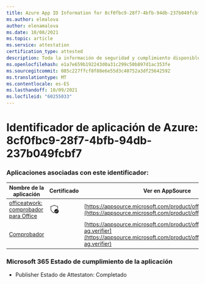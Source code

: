 ```yaml
---
title: Azure App ID Information for 8cf0fbc9-28f7-4bfb-94db-237b049fcbf7
ms.author: elmalova
author: elenamalova
ms.date: 10/08/2021
ms.topic: article
ms.service: attestation
certification_type: attested
description: Toda la información de seguridad y cumplimiento disponible para 8cf0fbc9-28f7-4bfb-94db-237b049fcbf7.
ms.openlocfilehash: e1a7e659b192243d0a31c299c50b897d1ac353fe
ms.sourcegitcommit: 085c227ffcf8f88e6e55d3c40752a3df25642592
ms.translationtype: MT
ms.contentlocale: es-ES
ms.lasthandoff: 10/09/2021
ms.locfileid: "60255033"
---
```

# <a name="azure-app-id-8cf0fbc9-28f7-4bfb-94db-237b049fcbf7"></a>Identificador de aplicación de Azure: 8cf0fbc9-28f7-4bfb-94db-237b049fcbf7


### <a name="apps-associated-with-this-id"></a>Aplicaciones asociadas con este identificador:
| **Nombre de la aplicación** | **Certificado** | **Ver en AppSource** |
|--------------|---------------|-----------------------|
| [officeatwork: comprobador para Office](https://docs.microsoft.com/microsoft-365-app-certification/forward/WA200000133) | <img alt="Certified application badge" src="../media/certified-badge.png" height="25" width="25" /> | [https://appsource.microsoft.com/product/office/WA200000133](https://appsource.microsoft.com/product/office/WA200000133) |
| [Comprobador](https://docs.microsoft.com/microsoft-365-app-certification/forward/officeatwork-ag.verifier) |  | [https://appsource.microsoft.com/product/office/officeatwork-ag.verifier](https://appsource.microsoft.com/product/office/officeatwork-ag.verifier) |

### <a name="microsoft-365-app-compliance-status"></a>Microsoft 365 Estado de cumplimiento de la aplicación
- Publisher Estado de Attestaton: Completado
